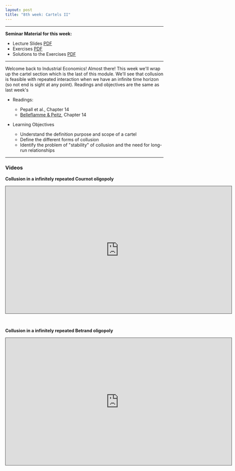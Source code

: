 ```yaml
---
layout: post
title: "8th week: Cartels II"
---
```


---
**Seminar Material for this week:** 

- Lecture Slides [PDF](https://drive.google.com/uc?export=download&id=1fNyDldcEgBTKUBCRWwHnpm0GR7ayhSRt)
- Exercises [PDF](https://drive.google.com/uc?export=download&id=1iN1C3nZjG3oSScqalPNAdj5OhpZOb0wP)
- Solutions to the Exercises [PDF](https://drive.google.com/uc?export=download&id=10rHaCl5pfWESsxkuRyFCXKnO0m0eW01e)


---
Welcome back to Industrial Economics! Almost there! This week we'll wrap up the cartel section which is the last of this module. We'll see that collusion is feasible with repeated interaction when we have an infinite time horizon (so not end is sight at any point). Readings and objectives are the same as last week's  

- Readings:
  - Pepall et al., Chapter 14
  - [Belleflamme & Peitz](https://www.cambridge.org/highereducation/books/industrial-organization/69870638F433E49AA6B20D24E3C9453E#contents), Chapter 14

- Learning Objectives
  - Understand the definition purpose and scope of a cartel
  - Define the different forms of collusion
  - Identify the problem of &quot;stability&quot; of collusion and the need for long-run relationships


---

### Videos


**Collusion in a infinitely repeated Cournot oligopoly**

<p><iframe src="https://york.cloud.panopto.eu/Panopto/Pages/Embed.aspx?id=822dc76b-53ef-42b7-8f76-ac7d00f52dfb&autoplay=false&offerviewer=true&showtitle=false&showbrand=false&captions=false&interactivity=all" height="405" width="720" style="border: 1px solid #464646;" allowfullscreen allow="autoplay"></iframe></p>

<br>

**Collusion in a infinitely repeated Betrand oligopoly**

<p><iframe src="https://york.cloud.panopto.eu/Panopto/Pages/Embed.aspx?id=8fce52b1-5f34-46d1-ad49-ac7d011c5d53&autoplay=false&offerviewer=true&showtitle=false&showbrand=false&captions=false&interactivity=all" height="405" width="720" style="border: 1px solid #464646;" allowfullscreen allow="autoplay"></iframe></p>
